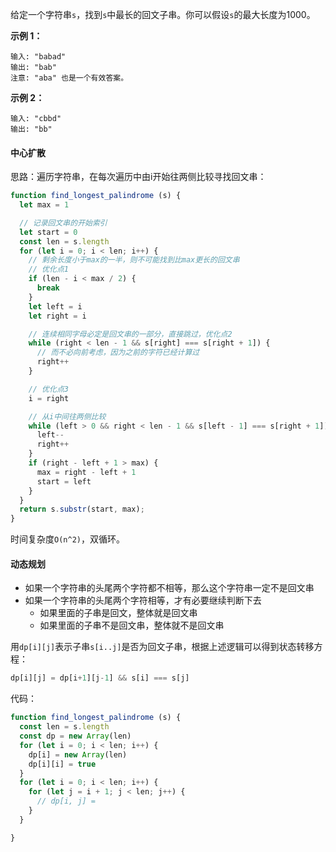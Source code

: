 给定一个字符串`s`，找到`s`中最长的回文子串。你可以假设`s`的最大长度为1000。

**示例 1：**
```
输入: "babad"
输出: "bab"
注意: "aba" 也是一个有效答案。
```

**示例 2：**
```
输入: "cbbd"
输出: "bb"
```

#### 中心扩散
思路：遍历字符串，在每次遍历中由i开始往两侧比较寻找回文串：

```js
function find_longest_palindrome (s) {
  let max = 1

  // 记录回文串的开始索引
  let start = 0
  const len = s.length
  for (let i = 0; i < len; i++) {
    // 剩余长度小于max的一半，则不可能找到比max更长的回文串
    // 优化点1
    if (len - i < max / 2) {
      break
    }
    let left = i
    let right = i

    // 连续相同字母必定是回文串的一部分，直接跳过，优化点2
    while (right < len - 1 && s[right] === s[right + 1]) {
      // 而不必向前考虑，因为之前的字符已经计算过
      right++	            
    }

    // 优化点3
    i = right

    // 从i中间往两侧比较
    while (left > 0 && right < len - 1 && s[left - 1] === s[right + 1]) {
      left--
      right++
    }
    if (right - left + 1 > max) {
      max = right - left + 1
      start = left
    }
  }
  return s.substr(start, max);
}
```

时间复杂度`O(n^2)`，双循环。

#### 动态规划
- 如果一个字符串的头尾两个字符都不相等，那么这个字符串一定不是回文串
- 如果一个字符串的头尾两个字符相等，才有必要继续判断下去
  - 如果里面的子串是回文，整体就是回文串
  - 如果里面的子串不是回文串，整体就不是回文串

用`dp[i][j]`表示子串`s[i..j]`是否为回文子串，根据上述逻辑可以得到状态转移方程：

```js
dp[i][j] = dp[i+1][j-1] && s[i] === s[j]
```

代码：

```js
function find_longest_palindrome (s) {
  const len = s.length
  const dp = new Array(len)
  for (let i = 0; i < len; i++) {
    dp[i] = new Array(len)
    dp[i][i] = true
  }
  for (let i = 0; i < len; i++) {
    for (let j = i + 1; j < len; j++) {
      // dp[i, j] = 
    }
  }

}
```
